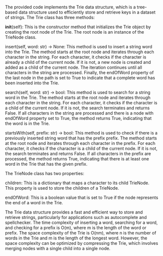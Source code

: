 The provided code implements the Trie data structure, which is a tree-based data structure used to efficiently store and retrieve keys in a dataset of strings. The Trie class has three methods:

__init__(self): This is the constructor method that initializes the Trie object by creating the root node of the Trie. The root node is an instance of the TrieNode class.

insert(self, word: str) -> None: This method is used to insert a string word into the Trie. The method starts at the root node and iterates through each character in the string. For each character, it checks if the character is already a child of the current node. If it is not, a new node is created and added as a child of the current node. The iteration continues until all characters in the string are processed. Finally, the endOfWord property of the last node in the path is set to True to indicate that a complete word has been inserted into the Trie.

search(self, word: str) -> bool: This method is used to search for a string word in the Trie. The method starts at the root node and iterates through each character in the string. For each character, it checks if the character is a child of the current node. If it is not, the search terminates and returns False. If all characters in the string are processed and there is a node with endOfWord property set to True, the method returns True, indicating that the word is in the Trie.

startsWith(self, prefix: str) -> bool: This method is used to check if there is a previously inserted string word that has the prefix prefix. The method starts at the root node and iterates through each character in the prefix. For each character, it checks if the character is a child of the current node. If it is not, the search terminates and returns False. If all characters in the prefix are processed, the method returns True, indicating that there is at least one word in the Trie that has the given prefix.

The TrieNode class has two properties:

children: This is a dictionary that maps a character to its child TrieNode. This property is used to store the children of a TrieNode.

endOfWord: This is a boolean value that is set to True if the node represents the end of a word in the Trie.

The Trie data structure provides a fast and efficient way to store and retrieve strings, particularly for applications such as autocomplete and spellchecker. The time complexity of inserting a word, searching for a word, and checking for a prefix is O(m), where m is the length of the word or prefix. The space complexity of the Trie is O(nm), where n is the number of words in the Trie and m is the length of the longest word. However, the space complexity can be optimized by compressing the Trie, which involves merging nodes with a single child into a single node.